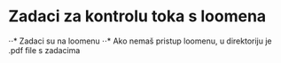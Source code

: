 # Zadaci za kontrolu toka s loomena

⋅⋅* Zadaci su na loomenu
⋅⋅* Ako nemaš pristup loomenu, u direktoriju je .pdf file s zadacima
